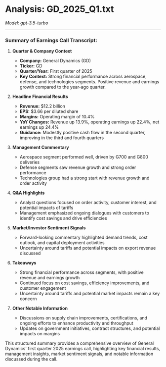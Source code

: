 # Analysis: GD_2025_Q1.txt

*Model: gpt-3.5-turbo*

---

### Summary of Earnings Call Transcript:

1. **Quarter & Company Context**
   - **Company:** General Dynamics (GD)
   - **Ticker:** GD
   - **Quarter/Year:** First quarter of 2025
   - **Key Context:** Strong financial performance across aerospace, defense, and technologies segments. Positive revenue and earnings growth compared to the year-ago quarter.

2. **Headline Financial Results**
   - **Revenue:** $12.2 billion
   - **EPS:** $3.66 per diluted share
   - **Margins:** Operating margin of 10.4%
   - **YoY Changes:** Revenue up 13.9%, operating earnings up 22.4%, net earnings up 24.4%
   - **Guidance:** Modestly positive cash flow in the second quarter, improving in the third and fourth quarters

3. **Management Commentary**
   - Aerospace segment performed well, driven by G700 and G800 deliveries
   - Defense segments saw revenue growth and strong order performance
   - Technologies group had a strong start with revenue growth and order activity

4. **Q&A Highlights**
   - Analyst questions focused on order activity, customer interest, and potential impacts of tariffs
   - Management emphasized ongoing dialogues with customers to identify cost savings and drive efficiencies

5. **Market/Investor Sentiment Signals**
   - Forward-looking commentary highlighted demand trends, cost outlook, and capital deployment activities
   - Uncertainty around tariffs and potential impacts on export revenue discussed

6. **Takeaways**
   - Strong financial performance across segments, with positive revenue and earnings growth
   - Continued focus on cost savings, efficiency improvements, and customer engagement
   - Uncertainty around tariffs and potential market impacts remain a key concern

7. **Other Notable Information**
   - Discussions on supply chain improvements, certifications, and ongoing efforts to enhance productivity and throughput
   - Updates on government initiatives, contract structures, and potential impacts on margins

This structured summary provides a comprehensive overview of General Dynamics' first quarter 2025 earnings call, highlighting key financial results, management insights, market sentiment signals, and notable information discussed during the call.